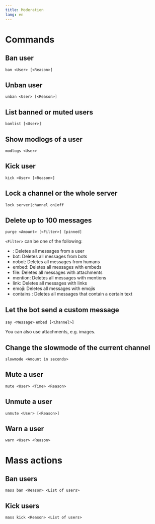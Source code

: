 ```yaml
---
title: Moderation
lang: en
---
```


# Commands

## Ban user

`ban <User> [<Reason>]`

## Unban user

`unban <User> [<Reason>]`

## List banned or muted users

`banlist [<User>]`

## Show modlogs of a user

`modlogs <User>`

## Kick user

`kick <User> [<Reason>]`

## Lock a channel or the whole server

`lock server|channel on|off`

## Delete up to 100 messages

`purge <Amount> [<Filter>] [pinned]`

`<Filter>` can be one of the following:
* <Nutzer>: Deletes all messages from a user
* bot: Deletes all messages from bots
* nobot: Deletes all messages from humans
* embed: Deletes all messages with embeds
* file: Deletes all messages with attachments
* mention: Deletes all messages with mentions
* link: Deletes all messages with links
* emoji: Deletes all messages with emojis
* contains <Text>: Deletes all messages that contain a certain text

## Let the bot send a custom message

`say <Message>`
`embed [<Channel>]`

You can also use attachments, e.g. images.

## Change the slowmode of the current channel

`slowmode <Amount in seconds>`

## Mute a user

`mute <User> <Time> <Reason>`

## Unmute a user

`unmute <User> [<Reason>]`

## Warn a user

`warn <User> <Reason>`

# Mass actions

## Ban users

`mass ban <Reason> <List of users>`

## Kick users

`mass kick <Reason> <List of users>`
